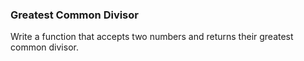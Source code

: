 ### Greatest Common Divisor

Write a function that accepts two numbers and returns their greatest common divisor.
